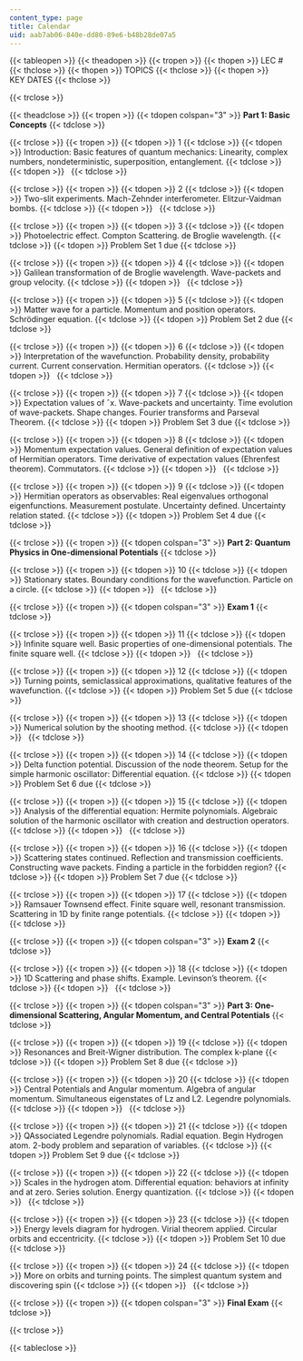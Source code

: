 ```yaml
---
content_type: page
title: Calendar
uid: aab7ab06-840e-dd80-89e6-b48b28de07a5
---
```


{{< tableopen >}}
{{< theadopen >}}
{{< tropen >}}
{{< thopen >}}
LEC #
{{< thclose >}}
{{< thopen >}}
TOPICS
{{< thclose >}}
{{< thopen >}}
KEY DATES
{{< thclose >}}

{{< trclose >}}

{{< theadclose >}}
{{< tropen >}}
{{< tdopen colspan="3" >}}
**Part 1: Basic Concepts**
{{< tdclose >}}

{{< trclose >}}
{{< tropen >}}
{{< tdopen >}}
1
{{< tdclose >}}
{{< tdopen >}}
Introduction: Basic features of quantum mechanics: Linearity, complex numbers, nondeterministic, superposition, entanglement.
{{< tdclose >}}
{{< tdopen >}}
 
{{< tdclose >}}

{{< trclose >}}
{{< tropen >}}
{{< tdopen >}}
2
{{< tdclose >}}
{{< tdopen >}}
Two-slit experiments. Mach-Zehnder interferometer. Elitzur-Vaidman bombs.
{{< tdclose >}}
{{< tdopen >}}
 
{{< tdclose >}}

{{< trclose >}}
{{< tropen >}}
{{< tdopen >}}
3
{{< tdclose >}}
{{< tdopen >}}
Photoelectric effect. Compton Scattering. de Broglie wavelength.
{{< tdclose >}}
{{< tdopen >}}
Problem Set 1 due
{{< tdclose >}}

{{< trclose >}}
{{< tropen >}}
{{< tdopen >}}
4
{{< tdclose >}}
{{< tdopen >}}
Galilean transformation of de Broglie wavelength. Wave-packets and group velocity.
{{< tdclose >}}
{{< tdopen >}}
 
{{< tdclose >}}

{{< trclose >}}
{{< tropen >}}
{{< tdopen >}}
5
{{< tdclose >}}
{{< tdopen >}}
Matter wave for a particle. Momentum and position operators. Schrödinger equation.
{{< tdclose >}}
{{< tdopen >}}
Problem Set 2 due
{{< tdclose >}}

{{< trclose >}}
{{< tropen >}}
{{< tdopen >}}
6
{{< tdclose >}}
{{< tdopen >}}
Interpretation of the wavefunction. Probability density, probability current. Current conservation. Hermitian operators.
{{< tdclose >}}
{{< tdopen >}}
 
{{< tdclose >}}

{{< trclose >}}
{{< tropen >}}
{{< tdopen >}}
7
{{< tdclose >}}
{{< tdopen >}}
Expectation values of ˆx. Wave-packets and uncertainty. Time evolution of wave-packets. Shape changes. Fourier transforms and Parseval Theorem.
{{< tdclose >}}
{{< tdopen >}}
Problem Set 3 due
{{< tdclose >}}

{{< trclose >}}
{{< tropen >}}
{{< tdopen >}}
8
{{< tdclose >}}
{{< tdopen >}}
Momentum expectation values. General definition of expectation values of Hermitian operators. Time derivative of expectation values (Ehrenfest theorem). Commutators.
{{< tdclose >}}
{{< tdopen >}}
 
{{< tdclose >}}

{{< trclose >}}
{{< tropen >}}
{{< tdopen >}}
9
{{< tdclose >}}
{{< tdopen >}}
Hermitian operators as observables: Real eigenvalues orthogonal eigenfunctions. Measurement postulate. Uncertainty defined. Uncertainty relation stated.
{{< tdclose >}}
{{< tdopen >}}
Problem Set 4 due
{{< tdclose >}}

{{< trclose >}}
{{< tropen >}}
{{< tdopen colspan="3" >}}
**Part 2: Quantum Physics in One-dimensional Potentials**
{{< tdclose >}}

{{< trclose >}}
{{< tropen >}}
{{< tdopen >}}
10
{{< tdclose >}}
{{< tdopen >}}
Stationary states. Boundary conditions for the wavefunction. Particle on a circle.
{{< tdclose >}}
{{< tdopen >}}
 
{{< tdclose >}}

{{< trclose >}}
{{< tropen >}}
{{< tdopen colspan="3" >}}
**Exam 1**
{{< tdclose >}}

{{< trclose >}}
{{< tropen >}}
{{< tdopen >}}
11
{{< tdclose >}}
{{< tdopen >}}
Infinite square well. Basic properties of one-dimensional potentials. The finite square well.
{{< tdclose >}}
{{< tdopen >}}
 
{{< tdclose >}}

{{< trclose >}}
{{< tropen >}}
{{< tdopen >}}
12
{{< tdclose >}}
{{< tdopen >}}
Turning points, semiclassical approximations, qualitative features of the wavefunction.
{{< tdclose >}}
{{< tdopen >}}
Problem Set 5 due
{{< tdclose >}}

{{< trclose >}}
{{< tropen >}}
{{< tdopen >}}
13
{{< tdclose >}}
{{< tdopen >}}
Numerical solution by the shooting method.
{{< tdclose >}}
{{< tdopen >}}
 
{{< tdclose >}}

{{< trclose >}}
{{< tropen >}}
{{< tdopen >}}
14
{{< tdclose >}}
{{< tdopen >}}
Delta function potential. Discussion of the node theorem. Setup for the simple harmonic oscillator: Differential equation.
{{< tdclose >}}
{{< tdopen >}}
Problem Set 6 due
{{< tdclose >}}

{{< trclose >}}
{{< tropen >}}
{{< tdopen >}}
15
{{< tdclose >}}
{{< tdopen >}}
Analysis of the differential equation: Hermite polynomials. Algebraic solution of the harmonic oscillator with creation and destruction operators.
{{< tdclose >}}
{{< tdopen >}}
 
{{< tdclose >}}

{{< trclose >}}
{{< tropen >}}
{{< tdopen >}}
16
{{< tdclose >}}
{{< tdopen >}}
Scattering states continued. Reflection and transmission coefficients. Constructing wave packets. Finding a particle in the forbidden region?
{{< tdclose >}}
{{< tdopen >}}
Problem Set 7 due
{{< tdclose >}}

{{< trclose >}}
{{< tropen >}}
{{< tdopen >}}
17
{{< tdclose >}}
{{< tdopen >}}
Ramsauer Townsend effect. Finite square well, resonant transmission. Scattering in 1D by finite range potentials.
{{< tdclose >}}
{{< tdopen >}}
 
{{< tdclose >}}

{{< trclose >}}
{{< tropen >}}
{{< tdopen colspan="3" >}}
**Exam 2**
{{< tdclose >}}

{{< trclose >}}
{{< tropen >}}
{{< tdopen >}}
18
{{< tdclose >}}
{{< tdopen >}}
1D Scattering and phase shifts. Example. Levinson’s theorem.
{{< tdclose >}}
{{< tdopen >}}
 
{{< tdclose >}}

{{< trclose >}}
{{< tropen >}}
{{< tdopen colspan="3" >}}
**Part 3: One-dimensional Scattering, Angular Momentum, and Central Potentials**
{{< tdclose >}}

{{< trclose >}}
{{< tropen >}}
{{< tdopen >}}
19
{{< tdclose >}}
{{< tdopen >}}
Resonances and Breit-Wigner distribution. The complex k-plane
{{< tdclose >}}
{{< tdopen >}}
Problem Set 8 due
{{< tdclose >}}

{{< trclose >}}
{{< tropen >}}
{{< tdopen >}}
20
{{< tdclose >}}
{{< tdopen >}}
Central Potentials and Angular momentum. Algebra of angular momentum. Simultaneous eigenstates of Lz and L2. Legendre polynomials.
{{< tdclose >}}
{{< tdopen >}}
 
{{< tdclose >}}

{{< trclose >}}
{{< tropen >}}
{{< tdopen >}}
21
{{< tdclose >}}
{{< tdopen >}}
QAssociated Legendre polynomials. Radial equation. Begin Hydrogen atom. 2-body problem and separation of variables.
{{< tdclose >}}
{{< tdopen >}}
Problem Set 9 due
{{< tdclose >}}

{{< trclose >}}
{{< tropen >}}
{{< tdopen >}}
22
{{< tdclose >}}
{{< tdopen >}}
Scales in the hydrogen atom. Differential equation: behaviors at infinity and at zero. Series solution. Energy quantization.
{{< tdclose >}}
{{< tdopen >}}
 
{{< tdclose >}}

{{< trclose >}}
{{< tropen >}}
{{< tdopen >}}
23
{{< tdclose >}}
{{< tdopen >}}
Energy levels diagram for hydrogen. Virial theorem applied. Circular orbits and eccentricity.
{{< tdclose >}}
{{< tdopen >}}
Problem Set 10 due
{{< tdclose >}}

{{< trclose >}}
{{< tropen >}}
{{< tdopen >}}
24
{{< tdclose >}}
{{< tdopen >}}
More on orbits and turning points. The simplest quantum system and discovering spin
{{< tdclose >}}
{{< tdopen >}}
 
{{< tdclose >}}

{{< trclose >}}
{{< tropen >}}
{{< tdopen colspan="3" >}}
**Final Exam**
{{< tdclose >}}

{{< trclose >}}

{{< tableclose >}}